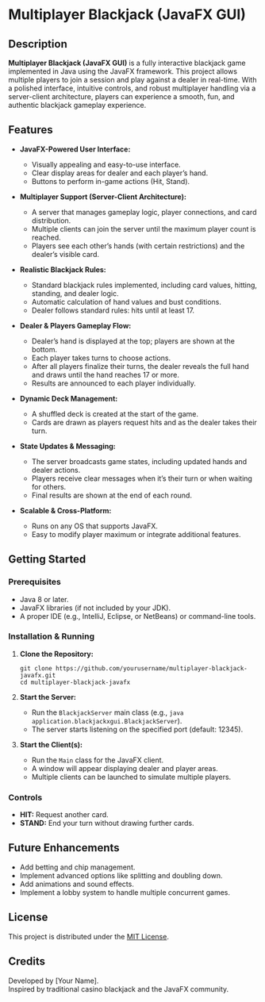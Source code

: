 
# Multiplayer Blackjack (JavaFX GUI)

## Description

**Multiplayer Blackjack (JavaFX GUI)** is a fully interactive blackjack game implemented in Java using the JavaFX framework. This project allows multiple players to join a session and play against a dealer in real-time. With a polished interface, intuitive controls, and robust multiplayer handling via a server-client architecture, players can experience a smooth, fun, and authentic blackjack gameplay experience.

## Features

- **JavaFX-Powered User Interface:**  
  - Visually appealing and easy-to-use interface.  
  - Clear display areas for dealer and each player’s hand.  
  - Buttons to perform in-game actions (Hit, Stand).

- **Multiplayer Support (Server-Client Architecture):**  
  - A server that manages gameplay logic, player connections, and card distribution.  
  - Multiple clients can join the server until the maximum player count is reached.  
  - Players see each other’s hands (with certain restrictions) and the dealer’s visible card.

- **Realistic Blackjack Rules:**  
  - Standard blackjack rules implemented, including card values, hitting, standing, and dealer logic.  
  - Automatic calculation of hand values and bust conditions.  
  - Dealer follows standard rules: hits until at least 17.

- **Dealer & Players Gameplay Flow:**  
  - Dealer’s hand is displayed at the top; players are shown at the bottom.  
  - Each player takes turns to choose actions.  
  - After all players finalize their turns, the dealer reveals the full hand and draws until the hand reaches 17 or more.  
  - Results are announced to each player individually.

- **Dynamic Deck Management:**  
  - A shuffled deck is created at the start of the game.  
  - Cards are drawn as players request hits and as the dealer takes their turn.

- **State Updates & Messaging:**  
  - The server broadcasts game states, including updated hands and dealer actions.  
  - Players receive clear messages when it’s their turn or when waiting for others.  
  - Final results are shown at the end of each round.

- **Scalable & Cross-Platform:**  
  - Runs on any OS that supports JavaFX.  
  - Easy to modify player maximum or integrate additional features.

## Getting Started

### Prerequisites
- Java 8 or later.
- JavaFX libraries (if not included by your JDK).
- A proper IDE (e.g., IntelliJ, Eclipse, or NetBeans) or command-line tools.

### Installation & Running
1. **Clone the Repository:**
   ```
   git clone https://github.com/yourusername/multiplayer-blackjack-javafx.git
   cd multiplayer-blackjack-javafx
   ```

2. **Start the Server:**
   - Run the `BlackjackServer` main class (e.g., `java application.blackjackxgui.BlackjackServer`).
   - The server starts listening on the specified port (default: 12345).

3. **Start the Client(s):**
   - Run the `Main` class for the JavaFX client.
   - A window will appear displaying dealer and player areas.
   - Multiple clients can be launched to simulate multiple players.

### Controls
- **HIT:** Request another card.
- **STAND:** End your turn without drawing further cards.

## Future Enhancements
- Add betting and chip management.
- Implement advanced options like splitting and doubling down.
- Add animations and sound effects.
- Implement a lobby system to handle multiple concurrent games.

## License
This project is distributed under the [MIT License](LICENSE).

## Credits
Developed by [Your Name].  
Inspired by traditional casino blackjack and the JavaFX community.
